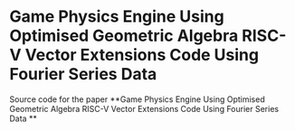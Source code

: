 # Game Physics Engine Using Optimised Geometric Algebra RISC-V Vector Extensions Code Using Fourier Series Data
Source code for the paper **Game Physics Engine Using Optimised Geometric Algebra RISC-V Vector Extensions Code Using Fourier Series Data
**
